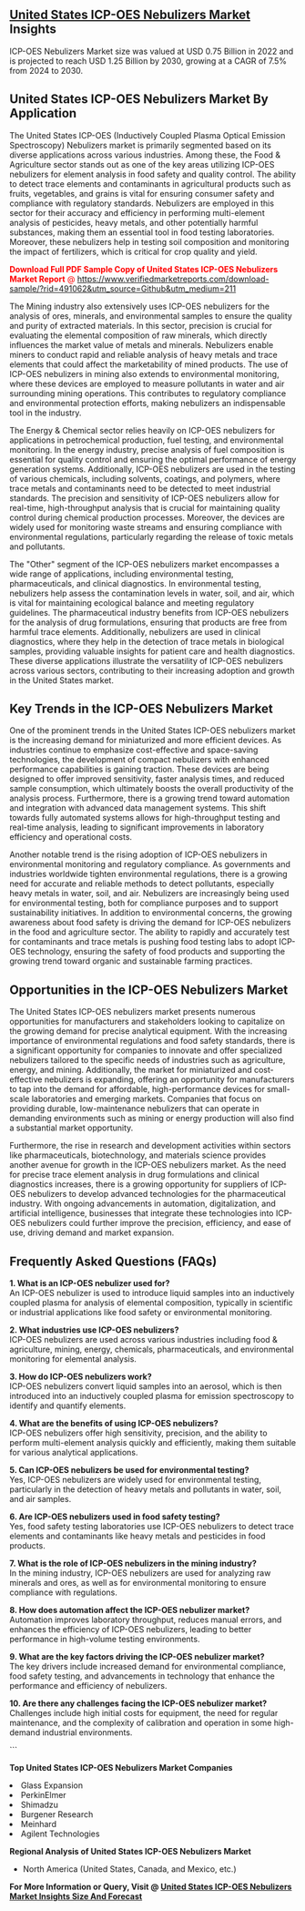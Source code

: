 <h2><a href="https://www.verifiedmarketreports.com/download-sample/?rid=491062&amp;utm_source=Github&amp;utm_medium=211" target="_blank">United States ICP-OES Nebulizers Market</a> Insights</h2><p>ICP-OES Nebulizers Market size was valued at USD 0.75 Billion in 2022 and is projected to reach USD 1.25 Billion by 2030, growing at a CAGR of 7.5% from 2024 to 2030.</p><p><h2>United States ICP-OES Nebulizers Market By Application</h2><p>The United States ICP-OES (Inductively Coupled Plasma Optical Emission Spectroscopy) Nebulizers market is primarily segmented based on its diverse applications across various industries. Among these, the Food & Agriculture sector stands out as one of the key areas utilizing ICP-OES nebulizers for element analysis in food safety and quality control. The ability to detect trace elements and contaminants in agricultural products such as fruits, vegetables, and grains is vital for ensuring consumer safety and compliance with regulatory standards. Nebulizers are employed in this sector for their accuracy and efficiency in performing multi-element analysis of pesticides, heavy metals, and other potentially harmful substances, making them an essential tool in food testing laboratories. Moreover, these nebulizers help in testing soil composition and monitoring the impact of fertilizers, which is critical for crop quality and yield.<p><span class=""><span style="color: #ff0000;"><strong>Download Full PDF Sample Copy of United States ICP-OES Nebulizers Market Report</strong> @ </span><a href="https://www.verifiedmarketreports.com/download-sample/?rid=491062&amp;utm_source=Github&amp;utm_medium=211" target="_blank">https://www.verifiedmarketreports.com/download-sample/?rid=491062&amp;utm_source=Github&amp;utm_medium=211</a></span></p><p>The Mining industry also extensively uses ICP-OES nebulizers for the analysis of ores, minerals, and environmental samples to ensure the quality and purity of extracted materials. In this sector, precision is crucial for evaluating the elemental composition of raw minerals, which directly influences the market value of metals and minerals. Nebulizers enable miners to conduct rapid and reliable analysis of heavy metals and trace elements that could affect the marketability of mined products. The use of ICP-OES nebulizers in mining also extends to environmental monitoring, where these devices are employed to measure pollutants in water and air surrounding mining operations. This contributes to regulatory compliance and environmental protection efforts, making nebulizers an indispensable tool in the industry.</p><p>The Energy & Chemical sector relies heavily on ICP-OES nebulizers for applications in petrochemical production, fuel testing, and environmental monitoring. In the energy industry, precise analysis of fuel composition is essential for quality control and ensuring the optimal performance of energy generation systems. Additionally, ICP-OES nebulizers are used in the testing of various chemicals, including solvents, coatings, and polymers, where trace metals and contaminants need to be detected to meet industrial standards. The precision and sensitivity of ICP-OES nebulizers allow for real-time, high-throughput analysis that is crucial for maintaining quality control during chemical production processes. Moreover, the devices are widely used for monitoring waste streams and ensuring compliance with environmental regulations, particularly regarding the release of toxic metals and pollutants.<p>The "Other" segment of the ICP-OES nebulizers market encompasses a wide range of applications, including environmental testing, pharmaceuticals, and clinical diagnostics. In environmental testing, nebulizers help assess the contamination levels in water, soil, and air, which is vital for maintaining ecological balance and meeting regulatory guidelines. The pharmaceutical industry benefits from ICP-OES nebulizers for the analysis of drug formulations, ensuring that products are free from harmful trace elements. Additionally, nebulizers are used in clinical diagnostics, where they help in the detection of trace metals in biological samples, providing valuable insights for patient care and health diagnostics. These diverse applications illustrate the versatility of ICP-OES nebulizers across various sectors, contributing to their increasing adoption and growth in the United States market.</p><h2>Key Trends in the ICP-OES Nebulizers Market</h2><p>One of the prominent trends in the United States ICP-OES nebulizers market is the increasing demand for miniaturized and more efficient devices. As industries continue to emphasize cost-effective and space-saving technologies, the development of compact nebulizers with enhanced performance capabilities is gaining traction. These devices are being designed to offer improved sensitivity, faster analysis times, and reduced sample consumption, which ultimately boosts the overall productivity of the analysis process. Furthermore, there is a growing trend toward automation and integration with advanced data management systems. This shift towards fully automated systems allows for high-throughput testing and real-time analysis, leading to significant improvements in laboratory efficiency and operational costs.<p>Another notable trend is the rising adoption of ICP-OES nebulizers in environmental monitoring and regulatory compliance. As governments and industries worldwide tighten environmental regulations, there is a growing need for accurate and reliable methods to detect pollutants, especially heavy metals in water, soil, and air. Nebulizers are increasingly being used for environmental testing, both for compliance purposes and to support sustainability initiatives. In addition to environmental concerns, the growing awareness about food safety is driving the demand for ICP-OES nebulizers in the food and agriculture sector. The ability to rapidly and accurately test for contaminants and trace metals is pushing food testing labs to adopt ICP-OES technology, ensuring the safety of food products and supporting the growing trend toward organic and sustainable farming practices.</p><h2>Opportunities in the ICP-OES Nebulizers Market</h2><p>The United States ICP-OES nebulizers market presents numerous opportunities for manufacturers and stakeholders looking to capitalize on the growing demand for precise analytical equipment. With the increasing importance of environmental regulations and food safety standards, there is a significant opportunity for companies to innovate and offer specialized nebulizers tailored to the specific needs of industries such as agriculture, energy, and mining. Additionally, the market for miniaturized and cost-effective nebulizers is expanding, offering an opportunity for manufacturers to tap into the demand for affordable, high-performance devices for small-scale laboratories and emerging markets. Companies that focus on providing durable, low-maintenance nebulizers that can operate in demanding environments such as mining or energy production will also find a substantial market opportunity.<p>Furthermore, the rise in research and development activities within sectors like pharmaceuticals, biotechnology, and materials science provides another avenue for growth in the ICP-OES nebulizers market. As the need for precise trace element analysis in drug formulations and clinical diagnostics increases, there is a growing opportunity for suppliers of ICP-OES nebulizers to develop advanced technologies for the pharmaceutical industry. With ongoing advancements in automation, digitalization, and artificial intelligence, businesses that integrate these technologies into ICP-OES nebulizers could further improve the precision, efficiency, and ease of use, driving demand and market expansion.</p><h2>Frequently Asked Questions (FAQs)</h2><p><strong>1. What is an ICP-OES nebulizer used for?</strong><br>An ICP-OES nebulizer is used to introduce liquid samples into an inductively coupled plasma for analysis of elemental composition, typically in scientific or industrial applications like food safety or environmental monitoring.</p><p><strong>2. What industries use ICP-OES nebulizers?</strong><br>ICP-OES nebulizers are used across various industries including food & agriculture, mining, energy, chemicals, pharmaceuticals, and environmental monitoring for elemental analysis.</p><p><strong>3. How do ICP-OES nebulizers work?</strong><br>ICP-OES nebulizers convert liquid samples into an aerosol, which is then introduced into an inductively coupled plasma for emission spectroscopy to identify and quantify elements.</p><p><strong>4. What are the benefits of using ICP-OES nebulizers?</strong><br>ICP-OES nebulizers offer high sensitivity, precision, and the ability to perform multi-element analysis quickly and efficiently, making them suitable for various analytical applications.</p><p><strong>5. Can ICP-OES nebulizers be used for environmental testing?</strong><br>Yes, ICP-OES nebulizers are widely used for environmental testing, particularly in the detection of heavy metals and pollutants in water, soil, and air samples.</p><p><strong>6. Are ICP-OES nebulizers used in food safety testing?</strong><br>Yes, food safety testing laboratories use ICP-OES nebulizers to detect trace elements and contaminants like heavy metals and pesticides in food products.</p><p><strong>7. What is the role of ICP-OES nebulizers in the mining industry?</strong><br>In the mining industry, ICP-OES nebulizers are used for analyzing raw minerals and ores, as well as for environmental monitoring to ensure compliance with regulations.</p><p><strong>8. How does automation affect the ICP-OES nebulizer market?</strong><br>Automation improves laboratory throughput, reduces manual errors, and enhances the efficiency of ICP-OES nebulizers, leading to better performance in high-volume testing environments.</p><p><strong>9. What are the key factors driving the ICP-OES nebulizer market?</strong><br>The key drivers include increased demand for environmental compliance, food safety testing, and advancements in technology that enhance the performance and efficiency of nebulizers.</p><p><strong>10. Are there any challenges facing the ICP-OES nebulizer market?</strong><br>Challenges include high initial costs for equipment, the need for regular maintenance, and the complexity of calibration and operation in some high-demand industrial environments.</p>```</p><p><strong>Top United States ICP-OES Nebulizers Market Companies</strong></p><div data-test-id=""><p><li>Glass Expansion</li><li> PerkinElmer</li><li> Shimadzu</li><li> Burgener Research</li><li> Meinhard</li><li> Agilent Technologies</li></p><div><strong>Regional Analysis of&nbsp;United States ICP-OES Nebulizers Market</strong></div><ul><li dir="ltr"><p dir="ltr">North America&nbsp;(United States, Canada, and Mexico, etc.)</p></li></ul><p><strong>For More Information or Query, Visit @&nbsp;</strong><strong><a href="https://www.verifiedmarketreports.com/product/icp-oes-nebulizers-market/?utm_source=Github&amp;utm_medium=211" target="_blank">United States ICP-OES Nebulizers Market Insights Size And Forecast</a></strong></p></div>
